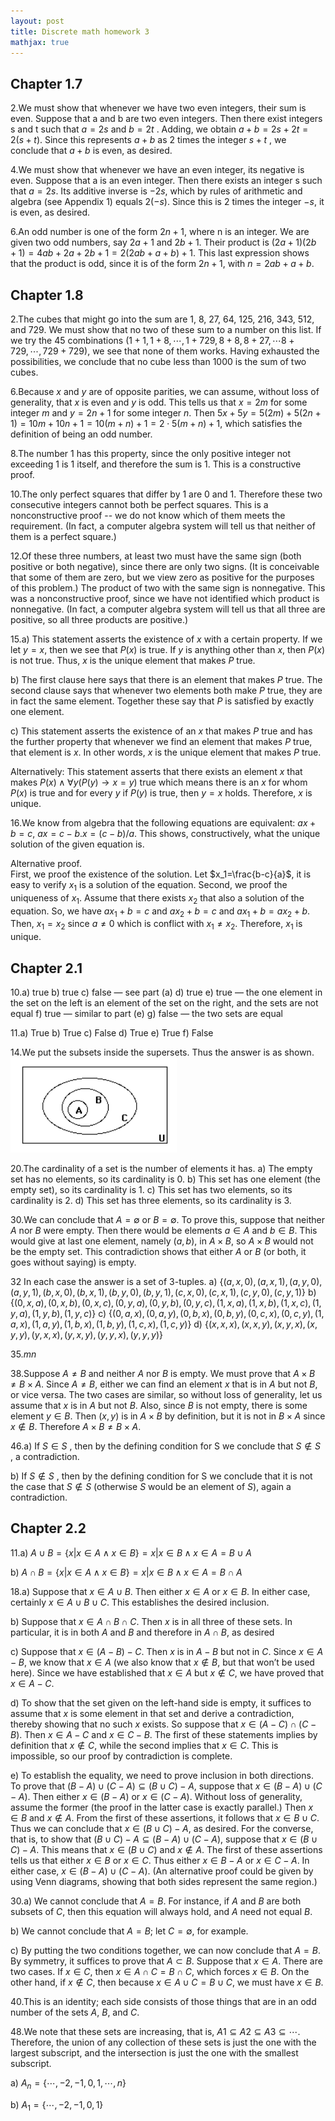 ```yaml
---
layout: post
title: Discrete math homework 3
mathjax: true
---
```

## Chapter 1.7
2.We must show that whenever we have two even integers, their sum is even. Suppose that a and b are
two even integers. Then there exist integers s and t such that $a = 2s$ and $b = 2t$ . Adding, we obtain
$a + b = 2s + 2t = 2(s + t)$. Since this represents $a + b$ as 2 times the integer $s + t$ , we conclude that $a + b$ is even, as desired.

4.We must show that whenever we have an even integer, its negative is even. Suppose that a is an even integer.
Then there exists an integer s such that $a = 2s$. Its additive inverse is $−2s$, which by rules of arithmetic and
algebra (see Appendix 1) equals $2(−s)$. Since this is 2 times the integer $−s$, it is even, as desired.

6.An odd number is one of the form $2n + 1$, where n is an integer. We are given two odd numbers, say $2a + 1$ and $2b + 1$. Their product is $(2a + 1)(2b + 1) = 4ab + 2a + 2b + 1 = 2(2ab + a + b) + 1$. This last expression shows that the product is odd, since it is of the form $2n + 1$, with $n = 2ab + a + b$.

## Chapter 1.8
2.The cubes that might go into the sum are 1, 8, 27, 64, 125, 216, 343, 512, and 729. We must show that
no two of these sum to a number on this list. If we try the 45 combinations $(1+1, 1+8, \cdots, 1+729, 8+8,
8 + 27, \cdots 8 + 729, \cdots, 729 + 729)$, we see that none of them works. Having exhausted the possibilities, we
conclude that no cube less than 1000 is the sum of two cubes.

6.Because $x$ and $y$ are of opposite parities, we can assume, without loss of generality, that $x$ is even and
$y$ is odd. This tells us that $x = 2m$ for some integer $m$ and $y = 2n + 1$ for some integer $n$. Then
$5x+5y = 5(2m)+5(2n+1) = 10m+10n+1 = 10(m+n)+1 = 2\cdot 5(m+n)+1$, which satisfies the definition
of being an odd number.

8.The number 1 has this property, since the only positive integer not exceeding 1 is 1 itself, and therefore the sum is 1. This is a constructive proof.

10.The only perfect squares that differ by 1 are 0 and 1. Therefore these two consecutive integers cannot both be perfect squares. This is a nonconstructive proof -- we do not know which of them meets the requirement.
(In fact, a computer algebra system will tell us that neither of them is a perfect square.)

12.Of these three numbers, at least two must have the same sign (both positive or both negative), since there are only two signs. (It is conceivable that some of them are zero, but we view zero as positive for the purposes of
this problem.) The product of two with the same sign is nonnegative. This was a nonconstructive proof, since we have not identified which product is nonnegative. (In fact, a computer algebra system will tell us that all
three are positive, so all three products are positive.)

15.a) This statement asserts the existence of $x$ with a certain property. If we let $y = x$, then we see that $P(x)$ is true. If $y$ is anything other than $x$, then $P(x)$ is not true. Thus, $x$ is the unique element that makes $P$ true.

b) The first clause here says that there is an element that makes $P$ true. The second clause says that whenever two elements both make $P$ true, they are in fact the same element. Together these say that $P$ is satisfied by exactly one element.

c) This statement asserts the existence of an $x$ that makes $P$ true and has the further property that whenever we find an element that makes $P$ true, that element is $x$. In other words, $x$ is the unique element that makes $P$ true.

Alternatively: This statement asserts that there exists an element $x$ that makes $P(x)\wedge \forall y(P(y)\rightarrow x=y)$ true which means there is an $x$ for whom $P(x)$ is true and for every $y$ if $P(y)$ is true, then $y = x$ holds. Therefore, $x$ is unique.

16.We know from algebra that the following equations are equivalent: $ax + b = c$, $ax = c − b. x = (c − b)/a$.
This shows, constructively, what the unique solution of the given equation is.

Alternative proof.  
First, we proof the existence of the solution. Let $x_1=\frac{b-c}{a}$, it is easy to verify $x_1$ is a solution of the equation. Second, we proof the uniqueness of $x_1$. Assume that there exists $x_2$ that also a solution of the equation. So, we have $ax_1 + b = c$ and $ax_2 + b = c$ and $ax_1 + b = ax_2 + b$. Then, $x_1 = x_2$ since $a\neq 0$ which is conflict with $x_1 \neq x_2$. Therefore, $x_1$ is unique.



## Chapter 2.1
10.a) true b) true c) false — see part (a) d) true e) true — the one element in the set on the left is an element of the set on the right, and the sets are not equal f) true — similar to part (e) g) false — the two sets are equal

11.a) True b) True c) False d) True e) True f) False

14.We put the subsets inside the supersets. Thus the answer is as shown.
![ls](ls.png)

20.The cardinality of a set is the number of elements it has.
a) The empty set has no elements, so its cardinality is 0.
b) This set has one element (the empty set), so its cardinality is 1.
c) This set has two elements, so its cardinality is 2.
d) This set has three elements, so its cardinality is 3.

30.We can conclude that $A = \emptyset$ or $B = \emptyset$. To prove this, suppose that neither $A$ nor $B$ were empty. Then
there would be elements $a \in A$ and $b \in B$. This would give at last one element, namely $(a, b)$, in $A \times B$, so $A \times B$ would not be the empty set. This contradiction shows that either $A$ or $B$ (or both, it goes without saying) is empty.

32 In each case the answer is a set of 3-tuples.
a) $\{(a, x, 0), (a, x, 1), (a, y, 0), (a, y, 1), (b, x, 0), (b, x, 1), (b, y, 0), (b, y, 1), (c, x, 0), (c, x, 1), (c, y, 0), (c, y, 1)\}$
b) $\{(0, x, a), (0, x, b), (0, x, c), (0, y, a), (0, y, b), (0, y, c), (1, x, a), (1, x, b), (1, x, c), (1, y, a), (1, y, b), (1, y, c)\}$
c) $\{(0, a, x), (0, a, y), (0, b, x), (0, b, y), (0, c, x), (0, c, y), (1, a, x), (1, a, y), (1, b, x), (1, b, y), (1, c, x), (1, c, y)\}$
d) $\{(x, x, x), (x, x, y), (x, y, x), (x, y, y), (y, x, x), (y, x, y), (y, y, x), (y, y, y)\}$

35.$mn$

38.Suppose $A\neq B$ and neither $A$ nor $B$ is empty. We must prove that $A\times B \neq B\times A$. Since $A \neq B$, either
we can find an element $x$ that is in $A$ but not $B$, or vice versa. The two cases are similar, so without loss of
generality, let us assume that $x$ is in $A$ but not $B$. Also, since $B$ is not empty, there is some element $y \in B$.
Then $(x, y)$ is in $A\times B$ by definition, but it is not in $B \times A$ since $x \notin B$. Therefore $A \times B \neq B \times A$.

46.a) If $S \in S$ , then by the defining condition for S we conclude that $S \notin S$ , a contradiction.

b) If $S\notin S$ , then by the defining condition for S we conclude that it is not the case that $S \notin S$ (otherwise $S$ would be an element of $S$), again a contradiction.

## Chapter 2.2

11.a) $A\cup B =\{x | x \in A\wedge x \in B\} = {x | x\in B\wedge x \in A}= B \cup A$

b) $A\cap B =\{x | x \in A \wedge x \in B\}={x | x \in B \wedge x \in A}= B \cap A$

18.a) Suppose that $x \in A\cup B$. Then either $x \in A$ or $x \in B$. In either case, certainly $x \in A \cup B \cup C$. This establishes the desired inclusion.

b) Suppose that $x \in A \cap B \cap C$. Then $x$ is in all three of these sets. In particular, it is in both $A$ and $B$ and therefore in $A\cap B$, as desired

c) Suppose that $x\in(A−B)−C$. Then $x$ is in $A−B$ but not in $C$. Since $x\in A−B$, we know that $x \in A$
(we also know that $x\notin B$, but that won’t be used here). Since we have established that $x \in A$ but $x\notin C$, we have proved that $x\in A − C$.

d) To show that the set given on the left-hand side is empty, it suffices to assume that $x$ is some element in that set and derive a contradiction, thereby showing that no such $x$ exists. So suppose that $x\in (A−C)\cap(C −B)$.
Then $x \in A − C$ and $x \in C − B$. The first of these statements implies by definition that $x \notin C$, while the second implies that $x \in C$. This is impossible, so our proof by contradiction is complete.

e) To establish the equality, we need to prove inclusion in both directions. To prove that $(B −A)\cup(C −A)\subseteq
(B\cup C)−A$, suppose that $x \in (B −A)\cup (C −A)$. Then either $x\in (B −A)$ or $x \in (C −A)$. Without loss of generality, assume the former (the proof in the latter case is exactly parallel.) Then $x \in B$ and $x \notin A$. From the first of these assertions, it follows that $x \in B\cup C$. Thus we can conclude that $x \in (B\cup C)−A$, as desired. For the converse, that is, to show that $(B \cup C) − A \subseteq (B − A) \cup (C − A)$, suppose that $x \in (B \cup C) − A$.
This means that $x \in (B \cup C)$ and $x \notin A$. The first of these assertions tells us that either $x \in B$ or $x \in C$. Thus either $x \in B − A$ or $x \in C − A$. In either case, $x \in (B − A) \cup (C − A)$. (An alternative proof could be given by using Venn diagrams, showing that both sides represent the same region.)

30.a) We cannot conclude that $A = B$. For instance, if $A$ and $B$ are both subsets of $C$, then this equation will
always hold, and $A$ need not equal $B$.

b) We cannot conclude that $A = B$; let $C = \emptyset$, for example.

c) By putting the two conditions together, we can now conclude that $A = B$. By symmetry, it suffices to
prove that $A \subset B$. Suppose that $x \in A$. There are two cases. If $x \in C$, then $x \in A \cap C = B \cap C$, which forces $x \in B$. On the other hand, if $x \notin C$, then because $x \in A \cup C = B \cup C$, we must have $x\in B$.

40.This is an identity; each side consists of those things that are in an odd number of the sets $A$, $B$, and $C$.

48.We note that these sets are increasing, that is, $A1\subseteq A2\subseteq A3 \subseteq \cdots$. Therefore, the union of any collection
of these sets is just the one with the largest subscript, and the intersection is just the one with the smallest subscript.

a) $A_n = \{\cdots ,−2,−1, 0, 1, \cdots , n\}$

b) $A_1 = \{\cdots,−2,−1, 0, 1\}$
